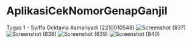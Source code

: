 # AplikasiCekNomorGenapGanjil
 Tugas 1 - Syiffa Ocktavia Asmariyadi (2210010548)
![Screenshot (837)](https://github.com/user-attachments/assets/9f00a880-07b5-42b0-a11e-ce4999fe7389)
![Screenshot (838)](https://github.com/user-attachments/assets/2d41446a-2c98-4b75-9b4c-525210f5c408)
![Screenshot (839)](https://github.com/user-attachments/assets/c9fd7047-36e7-455f-ad8b-ceaf3308531b)
![Screenshot (840)](https://github.com/user-attachments/assets/0b5b4845-1929-4019-afe7-5dd5aa864799)
